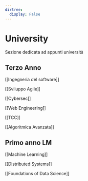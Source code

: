 ```yaml
---
dirtree:
  display: False
---
```


# University

Sezione dedicata ad appunti università

## Terzo Anno 

[[Ingegneria del software]]

[[Sviluppo Agile]]

[[Cybersec]]

[[Web Engineering]]

[[TCC]]

[[Algoritmica Avanzata]]

## Primo anno LM

[[Machine Learning]]

[[Distributed Systems]]

[[Foundations of Data Science]]
